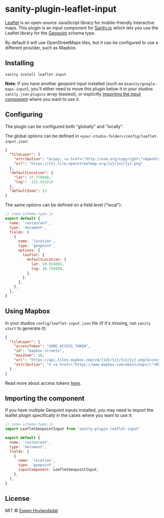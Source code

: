 # sanity-plugin-leaflet-input

[Leaflet](https://leafletjs.com/) is an open-source JavaScript library for mobile-friendly interactive maps. This plugin is an input component for [Sanity.io](https://www.sanity.io/) which lets you use the Leaflet library for the [Geopoint](https://www.sanity.io/docs/geopoint-type) schema type.

By default it will use OpenStreetMaps tiles, but it can be configured to use a different provider, such as Mapbox.

## Installing

```
sanity install leaflet-input
```

**Note**: If you have another geopoint input installed (such as `@sanity/google-maps-input`), you'll either need to move this plugin below it in your studios `sanity.json` `plugins` array (easiest), or explicitly [importing the input component](#importing-the-component) where you want to use it.

## Configuring

The plugin can be configured both "globally" and "locally".

The global options can be defined in `<your-studio-folder>/config/leaflet-input.json`:

```json
{
  "tileLayer": {
    "attribution": "&copy; <a href=\"http://osm.org/copyright\">OpenStreetMap</a> contributors",
    "url": "https://{s}.tile.openstreetmap.org/{z}/{x}/{y}.png"
  },
  "defaultLocation": {
    "lat": 37.779048,
    "lng": -122.415214
  },
  "defaultZoom": 13
}
```

The same options can be defined on a field level ("local"):

```js
// some-schema-type.js
export default {
  name: 'restaurant',
  type: 'document',
  fields: [
    {
      name: 'location',
      type: 'geopoint',
      options: {
        leaflet: {
          defaultLocation: {
            lat: 59.924095,
            lng: 10.758458,
          },
        },
      },
    },
  ],
}
```

## Using Mapbox

In your studios `config/leaflet-input.json` file (if it's missing, run `sanity start` to generate it):

```json
{
  "tileLayer": {
    "accessToken": "SOME_ACCESS_TOKEN",
    "id": "mapbox.streets",
    "maxZoom": 18,
    "url": "https://api.tiles.mapbox.com/v4/{id}/{z}/{x}/{y}.png?access_token={accessToken}",
    "attribution": "© <a href=\"https://www.mapbox.com/about/maps/\">Mapbox</a> © <a href=\"http://www.openstreetmap.org/copyright\">OpenStreetMap</a> <strong><a href=\"https://www.mapbox.com/map-feedback/\" target=\"_blank\">Improve this map</a></strong>"
  }
}
```

Read more about access tokens [here](https://docs.mapbox.com/help/how-mapbox-works/access-tokens/).

## Importing the component

If you have multiple Geopoint inputs installed, you may need to import the leaflet plugin specifically in the cases where you want to use it:

```js
// some-schema-type.js
import LeafletGeopointInput from 'sanity-plugin-leaflet-input'

export default {
  name: 'restaurant',
  type: 'document',
  fields: [
    {
      name: 'location',
      type: 'geopoint',
      inputComponent: LeafletGeopointInput,
    },
  ],
}
```

## License

MIT © [Espen Hovlandsdal](https://espen.codes/)
